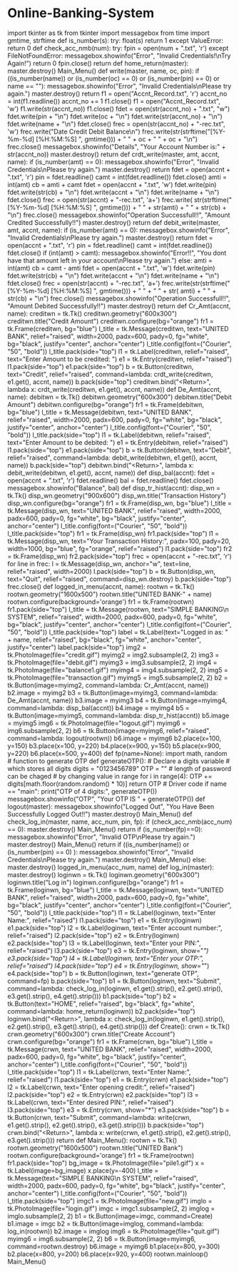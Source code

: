 # Online-Banking-System
import tkinter as tk from tkinter import messagebox from time import gmtime, strftime   def is_number(s):     try:         float(s)         return 1     except ValueError:         return 0   def check_acc_nmb(num):     try:         fpin = open(num + ".txt", 'r')     except FileNotFoundError:         messagebox.showinfo("Error", "Invalid Credentials!\nTry Again!")         return 0     fpin.close()     return   def home_return(master):     master.destroy()     Main_Menu()   def write(master, name, oc, pin):     if ((is_number(name)) or (is_number(oc) == 0) or (is_number(pin) == 0) or name == ""):         messagebox.showinfo("Error", "Invalid Credentials\nPlease try again.")         master.destroy()         return      f1 = open("Accnt_Record.txt", 'r')     accnt_no = int(f1.readline())     accnt_no += 1     f1.close()      f1 = open("Accnt_Record.txt", 'w')     f1.write(str(accnt_no))     f1.close()      fdet = open(str(accnt_no) + ".txt", "w")     fdet.write(pin + "\n")     fdet.write(oc + "\n")     fdet.write(str(accnt_no) + "\n")     fdet.write(name + "\n")     fdet.close()      frec = open(str(accnt_no) + "-rec.txt", 'w')     frec.write("Date                             Credit      Debit     Balance\n")     frec.write(str(strftime("[%Y-%m-%d] [%H:%M:%S]  ", gmtime())) + "     " + oc + "              " + oc + "\n")     frec.close()      messagebox.showinfo("Details", "Your Account Number is:" + str(accnt_no))     master.destroy()     return   def crdt_write(master, amt, accnt, name):     if (is_number(amt) == 0):         messagebox.showinfo("Error", "Invalid Credentials\nPlease try again.")         master.destroy()         return      fdet = open(accnt + ".txt", 'r')     pin = fdet.readline()     camt = int(fdet.readline())     fdet.close()     amti = int(amt)     cb = amti + camt     fdet = open(accnt + ".txt", 'w')     fdet.write(pin)     fdet.write(str(cb) + "\n")     fdet.write(accnt + "\n")     fdet.write(name + "\n")     fdet.close()     frec = open(str(accnt) + "-rec.txt", 'a+')     frec.write(         str(strftime("[%Y-%m-%d] [%H:%M:%S]  ", gmtime())) + "     " + str(amti) + "              " + str(cb) + "\n")     frec.close()     messagebox.showinfo("Operation Successfull!!", "Amount Credited Successfully!!")     master.destroy()     return   def debit_write(master, amt, accnt, name):     if (is_number(amt) == 0):         messagebox.showinfo("Error", "Invalid Credentials\nPlease try again.")         master.destroy()         return      fdet = open(accnt + ".txt", 'r')     pin = fdet.readline()     camt = int(fdet.readline())     fdet.close()     if (int(amt) > camt):         messagebox.showinfo("Error!!", "You dont have that amount left in your account\nPlease try again.")     else:         amti = int(amt)         cb = camt - amti         fdet = open(accnt + ".txt", 'w')         fdet.write(pin)         fdet.write(str(cb) + "\n")         fdet.write(accnt + "\n")         fdet.write(name + "\n")         fdet.close()         frec = open(str(accnt) + "-rec.txt", 'a+')         frec.write(str(strftime("[%Y-%m-%d] [%H:%M:%S]  ", gmtime())) + "     " + "              " + str(             amti) + "              " + str(cb) + "\n")         frec.close()         messagebox.showinfo("Operation Successfull!!", "Amount Debited Successfully!!")         master.destroy()         return   def Cr_Amt(accnt, name):     creditwn = tk.Tk()     creditwn.geometry("600x300")     creditwn.title("Credit Amount")     creditwn.configure(bg="orange")     fr1 = tk.Frame(creditwn, bg="blue")     l_title = tk.Message(creditwn, text="UNITED BANK", relief="raised", width=2000, padx=600, pady=0, fg="white",                          bg="black", justify="center", anchor="center")     l_title.config(font=("Courier", "50", "bold"))     l_title.pack(side="top")     l1 = tk.Label(creditwn, relief="raised", text="Enter Amount to be credited: ")     e1 = tk.Entry(creditwn, relief="raised")     l1.pack(side="top")     e1.pack(side="top")     b = tk.Button(creditwn, text="Credit", relief="raised", command=lambda: crdt_write(creditwn, e1.get(), accnt, name))     b.pack(side="top")     creditwn.bind("&lt;Return>", lambda x: crdt_write(creditwn, e1.get(), accnt, name))   def De_Amt(accnt, name):     debitwn = tk.Tk()     debitwn.geometry("600x300")     debitwn.title("Debit Amount")     debitwn.configure(bg="orange")     fr1 = tk.Frame(debitwn, bg="blue")     l_title = tk.Message(debitwn, text="UNITED BANK", relief="raised", width=2000, padx=600, pady=0, fg="white",                          bg="black", justify="center", anchor="center")     l_title.config(font=("Courier", "50", "bold"))     l_title.pack(side="top")     l1 = tk.Label(debitwn, relief="raised", text="Enter Amount to be debited: ")     e1 = tk.Entry(debitwn, relief="raised")     l1.pack(side="top")     e1.pack(side="top")     b = tk.Button(debitwn, text="Debit", relief="raised", command=lambda: debit_write(debitwn, e1.get(), accnt, name))     b.pack(side="top")     debitwn.bind("&lt;Return>", lambda x: debit_write(debitwn, e1.get(), accnt, name))   def disp_bal(accnt):     fdet = open(accnt + ".txt", 'r')     fdet.readline()     bal = fdet.readline()     fdet.close()     messagebox.showinfo("Balance", bal)   def disp_tr_hist(accnt):     disp_wn = tk.Tk()     disp_wn.geometry("900x600")     disp_wn.title("Transaction History")     disp_wn.configure(bg="orange")     fr1 = tk.Frame(disp_wn, bg="blue")     l_title = tk.Message(disp_wn, text="UNITED BANK", relief="raised", width=2000, padx=600, pady=0, fg="white",                          bg="black", justify="center", anchor="center")     l_title.config(font=("Courier", "50", "bold"))     l_title.pack(side="top")     fr1 = tk.Frame(disp_wn)     fr1.pack(side="top")     l1 = tk.Message(disp_wn, text="Your Transaction History:", padx=100, pady=20, width=1000, bg="blue", fg="orange",                     relief="raised")     l1.pack(side="top")     fr2 = tk.Frame(disp_wn)     fr2.pack(side="top")     frec = open(accnt + "-rec.txt", 'r')     for line in frec:         l = tk.Message(disp_wn, anchor="w", text=line, relief="raised", width=2000)         l.pack(side="top")     b = tk.Button(disp_wn, text="Quit", relief="raised", command=disp_wn.destroy)     b.pack(side="top")     frec.close()   def logged_in_menu(accnt, name):     rootwn = tk.Tk()     rootwn.geometry("1600x500")     rootwn.title("UNITED BANK-" + name)     rootwn.configure(background='orange')     fr1 = tk.Frame(rootwn)     fr1.pack(side="top")     l_title = tk.Message(rootwn, text="SIMPLE BANKING\n SYSTEM", relief="raised", width=2000, padx=600, pady=0,                          fg="white", bg="black", justify="center", anchor="center")     l_title.config(font=("Courier", "50", "bold"))     l_title.pack(side="top")     label = tk.Label(text="Logged in as: " + name, relief="raised", bg="black", fg="white", anchor="center",                      justify="center")     label.pack(side="top")     img2 = tk.PhotoImage(file="credit.gif")     myimg2 = img2.subsample(2, 2)     img3 = tk.PhotoImage(file="debit.gif")     myimg3 = img3.subsample(2, 2)     img4 = tk.PhotoImage(file="balance1.gif")     myimg4 = img4.subsample(2, 2)     img5 = tk.PhotoImage(file="transaction.gif")     myimg5 = img5.subsample(2, 2)     b2 = tk.Button(image=myimg2, command=lambda: Cr_Amt(accnt, name))     b2.image = myimg2     b3 = tk.Button(image=myimg3, command=lambda: De_Amt(accnt, name))     b3.image = myimg3     b4 = tk.Button(image=myimg4, command=lambda: disp_bal(accnt))     b4.image = myimg4     b5 = tk.Button(image=myimg5, command=lambda: disp_tr_hist(accnt))     b5.image = myimg5      img6 = tk.PhotoImage(file="logout.gif")     myimg6 = img6.subsample(2, 2)     b6 = tk.Button(image=myimg6, relief="raised", command=lambda: logout(rootwn))     b6.image = myimg6      b2.place(x=100, y=150)     b3.place(x=100, y=220)     b4.place(x=900, y=150)     b5.place(x=900, y=220)     b6.place(x=500, y=400)  def fp(name=None):         import math, random          # function to generate OTP         def generateOTP():             # Declare a digits variable             # which stores all digits             digits = "0123456789"             OTP = ""              # length of password can be chaged             # by changing value in range             for i in range(4):                 OTP += digits[math.floor(random.random() * 10)]              return OTP              # Driver code             if name == "main":                 print("OTP of 4 digits:", generateOTP())          messagebox.showinfo("OTP", "Your OTP IS " + generateOTP())   def logout(master):     messagebox.showinfo("Logged Out", "You Have Been Successfully Logged Out!!")     master.destroy()     Main_Menu()   def check_log_in(master, name, acc_num, pin, fp):      if (check_acc_nmb(acc_num) == 0):         master.destroy()         Main_Menu()         return     if (is_number(fp)==0):         messagebox.showinfo("Error", "Invalid OTP\nPlease try again.")         master.destroy()         Main_Menu()         return      if ((is_number(name)) or (is_number(pin) == 0) ):         messagebox.showinfo("Error", "Invalid Credentials\nPlease try again.")         master.destroy()         Main_Menu()     else:         master.destroy()         logged_in_menu(acc_num, name)   def log_in(master):     master.destroy()     loginwn = tk.Tk()     loginwn.geometry("600x300")     loginwn.title("Log in")     loginwn.configure(bg="orange")     fr1 = tk.Frame(loginwn, bg="blue")     l_title = tk.Message(loginwn, text="UNITED BANK", relief="raised", width=2000, padx=600, pady=0, fg="white",                          bg="black", justify="center", anchor="center")     l_title.config(font=("Courier", "50", "bold"))     l_title.pack(side="top")     l1 = tk.Label(loginwn, text="Enter Name:", relief="raised")     l1.pack(side="top")     e1 = tk.Entry(loginwn)     e1.pack(side="top")     l2 = tk.Label(loginwn, text="Enter account number:", relief="raised")     l2.pack(side="top")     e2 = tk.Entry(loginwn)     e2.pack(side="top")     l3 = tk.Label(loginwn, text="Enter your PIN:", relief="raised")     l3.pack(side="top")     e3 = tk.Entry(loginwn, show="*")     e3.pack(side="top")      l4 = tk.Label(loginwn, text="Enter your OTP:", relief="raised")     l4.pack(side="top")     e4 = tk.Entry(loginwn, show="*")     e4.pack(side="top")     b = tk.Button(loginwn, text="generate OTP", command=fp)     b.pack(side="top")     b1 = tk.Button(loginwn, text="Submit",                   command=lambda: check_log_in(loginwn, e1.get().strip(), e2.get().strip(), e3.get().strip(), e4.get().strip()))     b1.pack(side="top")     b2 = tk.Button(text="HOME", relief="raised", bg="black", fg="white", command=lambda: home_return(loginwn))     b2.pack(side="top")     loginwn.bind("&lt;Return>", lambda x: check_log_in(loginwn, e1.get().strip(), e2.get().strip(), e3.get().strip(), e4.get().strip()))     def Create():     crwn = tk.Tk()     crwn.geometry("600x300")     crwn.title("Create Account")     crwn.configure(bg="orange")     fr1 = tk.Frame(crwn, bg="blue")     l_title = tk.Message(crwn, text="UNITED BANK", relief="raised", width=2000, padx=600, pady=0, fg="white",                          bg="black", justify="center", anchor="center")     l_title.config(font=("Courier", "50", "bold"))     l_title.pack(side="top")     l1 = tk.Label(crwn, text="Enter Name:", relief="raised")     l1.pack(side="top")     e1 = tk.Entry(crwn)     e1.pack(side="top")     l2 = tk.Label(crwn, text="Enter opening credit:", relief="raised")     l2.pack(side="top")     e2 = tk.Entry(crwn)     e2.pack(side="top")     l3 = tk.Label(crwn, text="Enter desired PIN:", relief="raised")     l3.pack(side="top")     e3 = tk.Entry(crwn, show="*")     e3.pack(side="top")     b = tk.Button(crwn, text="Submit",                   command=lambda: write(crwn, e1.get().strip(), e2.get().strip(), e3.get().strip()))     b.pack(side="top")     crwn.bind("&lt;Return>", lambda x: write(crwn, e1.get().strip(), e2.get().strip(), e3.get().strip()))     return    def Main_Menu():     rootwn = tk.Tk()     rootwn.geometry("1600x500")     rootwn.title("UNITED Bank")     rootwn.configure(background='orange')     fr1 = tk.Frame(rootwn)     fr1.pack(side="top")     bg_image = tk.PhotoImage(file="pile1.gif")     x = tk.Label(image=bg_image)     x.place(y=-400)     l_title = tk.Message(text="SIMPLE BANKING\n SYSTEM", relief="raised", width=2000, padx=600, pady=0, fg="white",                          bg="black", justify="center", anchor="center")     l_title.config(font=("Courier", "50", "bold"))     l_title.pack(side="top")     imgc1 = tk.PhotoImage(file="new.gif")     imglo = tk.PhotoImage(file="login.gif")     imgc = imgc1.subsample(2, 2)     imglog = imglo.subsample(2, 2)      b1 = tk.Button(image=imgc, command=Create)     b1.image = imgc     b2 = tk.Button(image=imglog, command=lambda: log_in(rootwn))     b2.image = imglog      img6 = tk.PhotoImage(file="quit.gif")     myimg6 = img6.subsample(2, 2)      b6 = tk.Button(image=myimg6, command=rootwn.destroy)     b6.image = myimg6     b1.place(x=800, y=300)     b2.place(x=800, y=200)     b6.place(x=920, y=400)         rootwn.mainloop()   Main_Menu()

